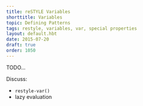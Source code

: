 ```yaml
---
title: reSTYLE Variables
shorttitle: Variables
topic: Defining Patterns
tags: restyle, variables, var, special properties
layout: default.hbt
date: 2015-07-20
draft: true
order: 1050
---
```


TODO...

Discuss:
- `restyle-var()`
- lazy evaluation